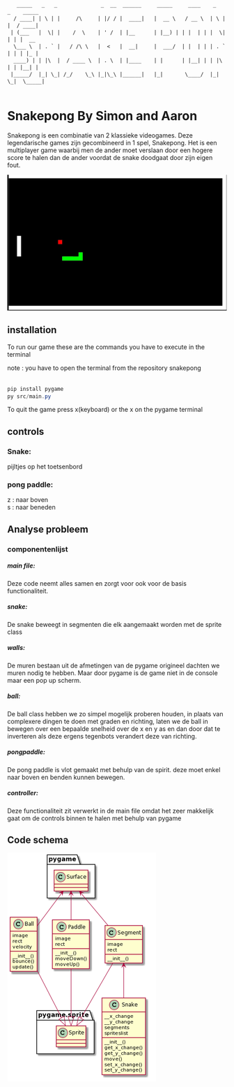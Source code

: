 
```
   _____   _   _              _  __  ______     _____     ____    _   _    _____ 
  / ____| | \ | |     /\     | |/ / |  ____|   |  __ \   / __ \  | \ | |  / ____|
 | (___   |  \| |    /  \    | ' /  | |__      | |__) | | |  | | |  \| | | |  __ 
  \___ \  | . ` |   / /\ \   |  <   |  __|     |  ___/  | |  | | | . ` | | | |_ |
  ____) | | |\  |  / ____ \  | . \  | |____    | |      | |__| | | |\  | | |__| |
 |_____/  |_| \_| /_/    \_\ |_|\_\ |______|   |_|       \____/  |_| \_|  \_____|
                                                                                 
```

# Snakepong By Simon and Aaron

Snakepong is een combinatie van 2 klassieke videogames. Deze legendarische games zijn gecombineerd in 1 spel, Snakepong. Het is een multiplayer game waarbij men de ander moet verslaan door een hogere score te halen dan de ander voordat de snake doodgaat door zijn eigen fout.

![demo snakepong](img/demo.jpg?raw=true "proffessional example")

## installation

To run our game these are the commands you have to execute in the terminal

note : you have to open the terminal from the repository snakepong

```powershell

pip install pygame
py src/main.py
```

To quit the game press x(keyboard) or the x on the pygame terminal

## controls

### Snake:

pijltjes op het toetsenbord

### pong paddle:

z : naar boven </br>
s : naar beneden

## Analyse probleem

### componentenlijst

##### main file:
Deze code neemt alles samen en zorgt voor ook voor de basis functionaliteit.

##### snake:
De snake beweegt in segmenten die elk aangemaakt worden met de sprite class

##### walls:
De muren bestaan uit de afmetingen van de pygame origineel dachten we muren nodig te hebben. Maar door pygame is de game niet in de console maar een pop up scherm.

##### ball:
De ball class hebben we zo simpel mogelijk proberen houden, in plaats van complexere dingen te doen met graden en richting, laten we de ball in bewegen over een bepaalde snelheid over de x en y as en dan door dat te inverteren als deze ergens tegenbots verandert deze van richting.

##### pongpaddle:

De pong paddle is vlot gemaakt met behulp van de spirit. deze moet enkel naar boven en benden kunnen bewegen.

##### controller:
Deze functionaliteit zit verwerkt in de main file omdat het zeer makkelijk gaat om de controls binnen te halen met behulp van pygame

## Code schema
![demo snakepong](img/schema.png?raw=true "code schematic")
